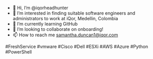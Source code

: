 - 👋 Hi, I’m @iqorheadhunter
- 👀 I’m interested in finding suitable software engineers and administrators to work at iQor, Medellin, Colombia 
- 🌱 I’m currently learning GitHub
- 💞️ I’m looking to collaborate on onboarding!
- 📫 How to reach me samantha.duncan1@iqor.com 

<!---
iqorheadhunter/iqorheadhunter is a ✨ special ✨ repository because its `README.md` (this file) appears on your GitHub profile.
You can click the Preview link to take a look at your changes.
--->
#FreshService #vmware #Cisco #Dell #ESXi #AWS #Azure #Python #PowerShell
